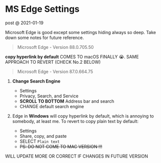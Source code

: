 # MS Edge Settings

post @ 2021-01-19

Microsoft Edge is good except some settings hiding always so deep. Take down some notes for future reference.

> Microsoft Edge - Version 88.0.705.50

**copy hyperlink by default** COMES TO macOS FINALLY 😭. SAME APPROACH TO REVERT (CHECK No.2 BELOW)


> Microsoft Edge - Version 87.0.664.75

1. **Change Search Engine**
    - Settings
    - Privacy, Search, and Service
    - **SCROLL TO BOTTOM** Address bar and search
    - CHANGE default search engine

2. Edge in **Windows** will copy hyperlink by default, which is annoying to somebody, at least me. To revert to copy
   plain text by default:
    - Settings
    - Share, copy, and paste
    - SELECT `Plain text`
    - ~~PS: DO NOT COME TO MAC VERSION !!!~~

WILL UPDATE MORE OR CORRECT IF CHANGES IN FUTURE VERSION
